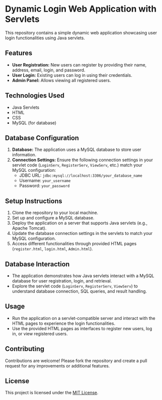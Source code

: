 

# Dynamic Login Web Application with Servlets

This repository contains a simple dynamic web application showcasing user login functionalities using Java servlets.

## Features

- **User Registration:** New users can register by providing their name, address, email, login, and password.
- **User Login:** Existing users can log in using their credentials.
- **Admin Panel:** Allows viewing all registered users.

## Technologies Used

- Java Servlets
- HTML
- CSS
- MySQL (for database)

## Database Configuration

1. **Database:** The application uses a MySQL database to store user information.
2. **Connection Settings:** Ensure the following connection settings in your servlet code (`LoginServ`, `RegisterServ`, `ViewServ`, etc.) match your MySQL configuration:
   - JDBC URL: `jdbc:mysql://localhost:3306/your_database_name`
   - Username: `your_username`
   - Password: `your_password`

## Setup Instructions

1. Clone the repository to your local machine.
2. Set up and configure a MySQL database.
3. Deploy the application on a server that supports Java servlets (e.g., Apache Tomcat).
4. Update the database connection settings in the servlets to match your MySQL configuration.
5. Access different functionalities through provided HTML pages (`register.html`, `login.html`, `Admin.html`).

## Database Interaction

- The application demonstrates how Java servlets interact with a MySQL database for user registration, login, and retrieval.
- Explore the servlet code (`LoginServ`, `RegisterServ`, `ViewServ`) to understand database connection, SQL queries, and result handling.

## Usage

- Run the application on a servlet-compatible server and interact with the HTML pages to experience the login functionalities.
- Use the provided HTML pages as interfaces to register new users, log in, or view registered users.

## Contributing

Contributions are welcome! Please fork the repository and create a pull request for any improvements or additional features.

## License

This project is licensed under the [MIT License](LICENSE).
